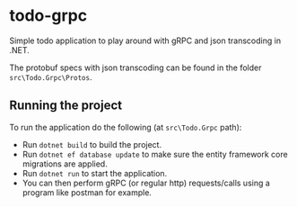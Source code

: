 # todo-grpc
Simple todo application to play around with gRPC and json transcoding in .NET.

The protobuf specs with json transcoding can be found in the folder `src\Todo.Grpc\Protos`.

## Running the project

To run the application do the following (at `src\Todo.Grpc` path):
- Run `dotnet build` to build the project.
- Run `dotnet ef database update` to make sure the entity framework core migrations are applied.
- Run `dotnet run` to start the application.
- You can then perform gRPC (or regular http) requests/calls using a program like postman for example.

